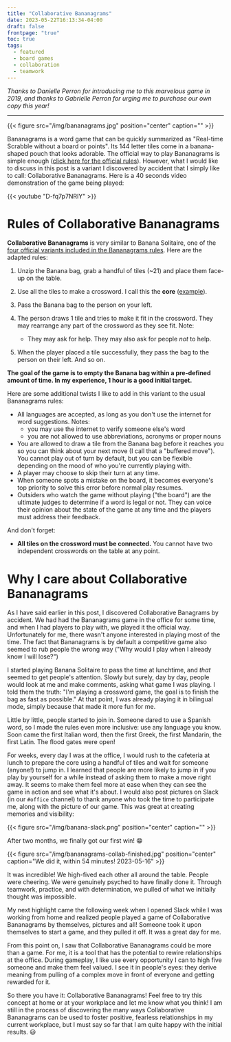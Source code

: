 ```yaml
---
title: "Collaborative Bananagrams"
date: 2023-05-22T16:13:34-04:00
draft: false
frontpage: "true"
toc: true
tags:
  - featured
  - board games
  - collaboration
  - teamwork
---
```


*Thanks to Danielle Perron for introducing me to this marvelous game in
2019,
and thanks to Gabrielle Perron for urging me to purchase our own copy
this year!*

---
{{< figure src="/img/bananagrams.jpg" position="center" caption="" >}}



Bananagrams is a word game that can be quickly summarized as "Real-time
Scrabble without a board or points". Its 144 letter tiles come in a
banana-shaped pouch that looks adorable. The official way to play
Bananagrams is simple enough ([click here for the official
rules](/img/bananagrams-how-to-play.jpg)). However, what I would like to
discuss in this post is a variant I discovered by accident that I simply
like to call: Collaborative Bananagrams. Here is a 40 seconds video
demonstration of the game being played:

{{< youtube "D-fq7p7NRlY" >}}

# Rules of Collaborative Bananagrams

**Collaborative Bananagrams** is very similar to Banana Solitaire, one of
the [four official variants included in the Bananagrams
rules](https://bananagrams.com/blogs/news/how-to-play-bananagrams-instructions-for-getting-started). Here are the adapted rules:

1. Unzip the Banana bag, grab a handful of tiles (~21) and place them
   face-up on the table.
1. Use all the tiles to make a crossword. I call this the **core**
   ([example](/img/banana-core.jpg)).
1. Pass the Banana bag to the person on your left.
1. The person draws 1 tile
   and tries to make it fit in the crossword. They may rearrange
   any part of the crossword as they see fit. Note:
   - They may ask for help.  They may also ask for people *not* to help.

1. When the player placed a tile
   successfully, they pass the bag to the person on their left. And so
   on.

**The goal of the game is to empty the Banana bag within a pre-defined
   amount of time. In my experience, 1 hour is a good initial target.**

Here are some additional twists I like to add in this variant to the usual Bananagrams
rules:

- All languages are accepted, as long as you don't use the internet for
  word suggestions. Notes:
  - you may use the internet to verify someone else's word
  - you are not allowed to use abbreviations, acronyms or proper nouns
- You are allowed to draw a tile from the Banana bag before it reaches
  you so you can think about your next move (I call that a "buffered
  move"). You cannot play out of turn by default, but you can be
  flexible depending on the mood of who you're currently playing with.
- A player may choose to skip their turn at any time.
- When someone spots a mistake on the board, it becomes everyone's top priority
  to solve this error before normal play resumes.
- Outsiders who watch the game without playing ("the board") are the ultimate judges to determine if a word is legal or not. They can voice their opinion about the state of the game at any time and the players must address their feedback.

And don't forget:

- **All tiles on the crossword must be connected.** You cannot have two
  independent crosswords on the table at any point.

# Why I care about Collaborative Bananagrams

As I have said earlier in this post, I discovered Collaborative
Banagrams by accident. We had had the Bananagrams game in the office for
some time, and when I had players to play with, we played it the
official way. Unfortunately for me, there wasn't anyone interested in
playing most of the time. The fact that Bananagrams is by default a
competitive game also seemed to rub people the wrong way ("Why would I
play when I already know I will lose?")

I started playing Banana Solitaire to pass the time at lunchtime, and *that* seemed
to get people's attention. Slowly but surely, day by day, people would
look at me and make comments, asking what game I was playing. I told
them the truth: "I'm playing a crossword game, the goal is to finish the
bag as fast as possible." At that point, I was already playing it in
bilingual mode, simply because that made it more fun for me.

Little by little, people started to join in. Someone dared to use a
Spanish word, so I made the rules even more inclusive: use any language
you know. Soon came the first Italian word, then the first Greek, the first Mandarin, the
first Latin. The flood gates were open!

For weeks, every day I was at the office, I would rush to the cafeteria
at lunch to prepare the core using a handful of tiles and wait for someone
(anyone!) to jump in. I learned that people are more likely to jump in
if you play by yourself for a while instead of asking them to make a
move right away. It seems to make them feel more at ease when they can
see the game in action and see what it's about. I would also post
pictures on Slack (in our `#office` channel) to thank anyone who took
the time to participate me, along with the picture of our game. This was
great at creating memories and visibility:

{{< figure src="/img/banana-slack.png" position="center" caption="" >}}


After two months, we finally got our first win! :grin:

{{< figure src="/img/bananagrams-collab-finished.jpg" position="center" caption="We did it, within 54 minutes! 2023-05-16" >}}

It was incredible! We high-fived each other all around the table. People
were cheering. We were genuinely psyched to have finally done it.
Through teamwork, practice, and with determination, we pulled of what we
initially thought was impossible.

My next highlight came the following week when I opened Slack while I
was working from home and realized people played a game of Collaborative
Bananagrams by themselves, pictures and all! Someone took it upon
themselves to start a game, and they pulled it off. It was a great day
for me.

From this point on, I saw that Collaborative Bananagrams could be more
than a game. For me, it is a tool that has the potential to rewire
relationships at the office. During gameplay, I like use every opportunity I can to high five
someone and make them feel valued. I see it in people's eyes: they
derive meaning from pulling of a complex move in front of everyone and
getting rewarded for it.

So there you have it: Collaborative Bananagrams! Feel free to try this
concept at home or at your workplace and let me know what you think! I
am still in the process of discovering the many ways Collaborative
Bananagrams can be used to foster positive, fearless relationships in
my current workplace, but I must say so far that I am quite happy with the
initial results. :smiley:

